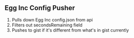 ## Egg Inc Config Pusher
1. Pulls down Egg Inc config.json from api
1. Filters out secondsRemaining field
1. Pushes to gist if it's different from what's in gist currently

